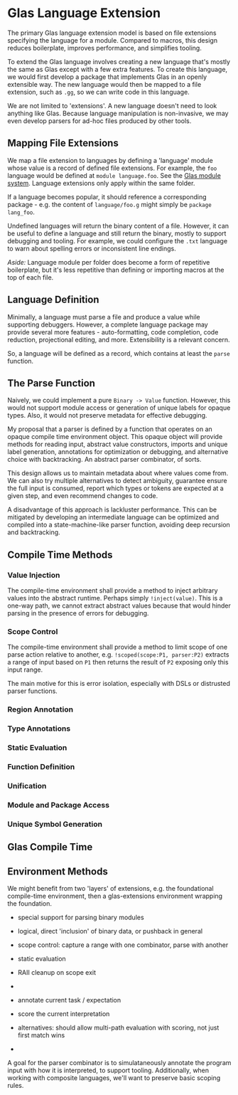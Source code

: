 # Glas Language Extension

The primary Glas language extension model is based on file extensions specifying the language for a module. Compared to macros, this design reduces boilerplate, improves performance, and simplifies tooling.

To extend the Glas language involves creating a new language that's mostly the same as Glas except with a few extra features. To create this language, we would first develop a package that implements Glas in an openly extensible way. The new language would then be mapped to a file extension, such as `.gg`, so we can write code in this language.

We are not limited to 'extensions'. A new language doesn't need to look anything like Glas. Because language manipulation is non-invasive, we may even develop parsers for ad-hoc files produced by other tools.

## Mapping File Extensions

We map a file extension to languages by defining a 'language' module whose value is a record of defined file extensions. For example, the `foo` language would be defined at `module language.foo`. See the [Glas module system](GlasModules.md). Language extensions only apply within the same folder. 

If a language becomes popular, it should reference a corresponding package - e.g. the content of `language/foo.g` might simply be `package lang_foo`. 

Undefined languages will return the binary content of a file. However, it can be useful to define a language and still return the binary, mostly to support debugging and tooling. For example, we could configure the `.txt` language to warn about spelling errors or inconsistent line endings.

*Aside:* Language module per folder does become a form of repetitive boilerplate, but it's less repetitive than defining or importing macros at the top of each file.

## Language Definition

Minimally, a language must parse a file and produce a value while supporting debuggers. However, a complete language package may provide several more features - auto-formatting, code completion, code reduction, projectional editing, and more. Extensibility is a relevant concern.

So, a language will be defined as a record, which contains at least the `parse` function.

## The Parse Function

Naively, we could implement a pure `Binary -> Value` function. However, this would not support module access or generation of unique labels for opaque types. Also, it would not preserve metadata for effective debugging.

My proposal that a parser is defined by a function that operates on an opaque compile time environment object. This opaque object will provide methods for reading input, abstract value constructors, imports and unique label generation, annotations for optimization or debugging, and alternative choice with backtracking. An abstract parser combinator, of sorts.

This design allows us to maintain metadata about where values come from. We can also try multiple alternatives to detect ambiguity, guarantee ensure the full input is consumed, report which types or tokens are expected at a given step, and even recommend changes to code.

A disadvantage of this approach is lackluster performance. This can be mitigated by developing an intermediate language can be optimized and compiled into a state-machine-like parser function, avoiding deep recursion and backtracking.

## Compile Time Methods 

### Value Injection

The compile-time environment shall provide a method to inject arbitrary values into the abstract runtime. Perhaps simply `!inject(value)`. This is a one-way path, we cannot extract abstract values because that would hinder parsing in the presence of errors for debugging.

### Scope Control

The compile-time environment shall provide a method to limit scope of one parse action relative to another, e.g. `!scoped(scope:P1, parser:P2)` extracts a range of input based on `P1` then returns the result of `P2` exposing only this input range.

The main motive for this is error isolation, especially with DSLs or distrusted parser functions.

### Region Annotation

### Type Annotations

### Static Evaluation

### Function Definition

### Unification

### Module and Package Access

### Unique Symbol Generation


## Glas Compile Time

## Environment Methods

We might benefit from two 'layers' of extensions, e.g. the foundational compile-time environment, then a glas-extensions environment wrapping the foundation.

* special support for parsing binary modules
* logical, direct 'inclusion' of binary data, or pushback in general
* scope control: capture a range with one combinator, parse with another
* static evaluation
* RAII cleanup on scope exit
* 


* annotate current task / expectation
* score the current interpretation
* alternatives: should allow multi-path evaluation with scoring, not just first match wins
* 

A goal for the parser combinator is to simulataneously annotate the program input with how it is interpreted, to support tooling. Additionally, when working with composite languages, we'll want to preserve basic scoping rules. 



